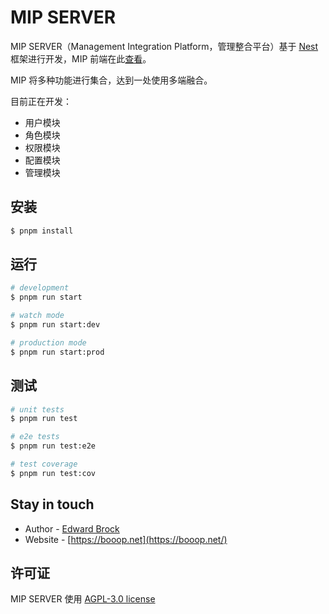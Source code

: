 # MIP SERVER
MIP SERVER（Management Integration Platform，管理整合平台）基于 [Nest](https://github.com/nestjs/nest) 框架进行开发，MIP 前端在此[查看](https://github.com/Edward-Brock/management-integration-platform)。

MIP 将多种功能进行集合，达到一处使用多端融合。

目前正在开发：
- 用户模块
- 角色模块
- 权限模块
- 配置模块
- 管理模块

## 安装

```bash
$ pnpm install
```

## 运行

```bash
# development
$ pnpm run start

# watch mode
$ pnpm run start:dev

# production mode
$ pnpm run start:prod
```

## 测试

```bash
# unit tests
$ pnpm run test

# e2e tests
$ pnpm run test:e2e

# test coverage
$ pnpm run test:cov
```

## Stay in touch

- Author - [Edward Brock](https://github.com/Edward-Brock)
- Website - [https://booop.net](https://booop.net/)

## 许可证

MIP SERVER 使用 [AGPL-3.0 license](LICENSE)
